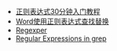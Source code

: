 - [正则表达式30分钟入门教程](http://deerchao.net/tutorials/regex/regex.htm)
- [Word使用正则表达式查找替换](http://office.microsoft.com/zh-cn/word-help/HA102350661.aspx)
- [Regexper](http://regexper.com/#)
- [Regular Expressions in grep](http://www.robelle.com/smugbook/regexpr.html)
